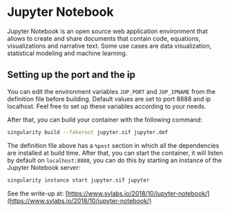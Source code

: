 # Jupyter Notebook

Jupyter Notebook is an open source web application environment that allows to create and share documents that contain code, equations, visualizations and narrative text. Some use cases are data visualization, statistical modeling and machine learning.

## Setting up the port and the ip

You can edit the environment variables `JUP_PORT` and `JUP_IPNAME` from the definition file before building. Default values are set to port 8888 and ip localhost.
Feel free to set up these variables according to your needs.

After that, you can build your container with the following command:

```bash
singularity build --fakeroot jupyter.sif jupyter.def
```

The definition file above has a `%post` section in which all the dependencies are installed at build time. After that, you can start the container, it will listen by default on `localhost:8888`, you can do this by starting an instance of the Jupyter Notebook server:

```bash
singularity instance start jupyter.sif jupyter
```

See the write-up at:
[https://www.sylabs.io/2018/10/jupyter-notebook/](https://www.sylabs.io/2018/10/jupyter-notebook/)
